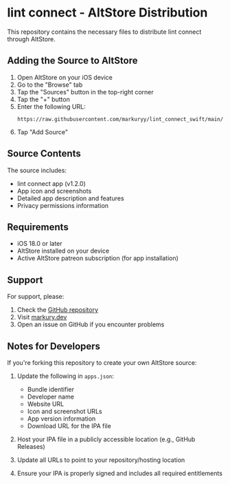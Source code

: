 # lint connect - AltStore Distribution

This repository contains the necessary files to distribute lint connect through AltStore.

## Adding the Source to AltStore

1. Open AltStore on your iOS device
2. Go to the "Browse" tab
3. Tap the "Sources" button in the top-right corner
4. Tap the "+" button
5. Enter the following URL:
   ```
   https://raw.githubusercontent.com/markuryy/lint_connect_swift/main/apps.json
   ```
6. Tap "Add Source"

## Source Contents

The source includes:
- lint connect app (v1.2.0)
- App icon and screenshots
- Detailed app description and features
- Privacy permissions information

## Requirements

- iOS 18.0 or later
- AltStore installed on your device
- Active AltStore patreon subscription (for app installation)

## Support

For support, please:
1. Check the [GitHub repository](https://github.com/markuryy/lint_connect_swift)
2. Visit [markury.dev](https://markury.dev)
3. Open an issue on GitHub if you encounter problems

## Notes for Developers

If you're forking this repository to create your own AltStore source:

1. Update the following in `apps.json`:
   - Bundle identifier
   - Developer name
   - Website URL
   - Icon and screenshot URLs
   - App version information
   - Download URL for the IPA file

2. Host your IPA file in a publicly accessible location (e.g., GitHub Releases)

3. Update all URLs to point to your repository/hosting location

4. Ensure your IPA is properly signed and includes all required entitlements 